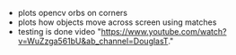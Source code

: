 - plots opencv orbs on corners 
- plots how objects move across screen using matches
- testing is done video "https://www.youtube.com/watch?v=WuZzga561bU&ab_channel=DouglasT."
